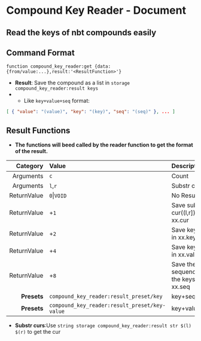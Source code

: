 # Compound Key Reader - Document
## Read the keys of nbt compounds easily
## Command Format
```mcfunction
function compound_key_reader:get {data:{from/value:...},result:'<ResultFunction>'}
```
+ **Result**: Save the compound as a list in `storage compound_key_reader:result keys`
+ + Like `key+value+seq` format:
```json
[ { "value": "(value)", "key": "(key)", "seq": "(seq)" }, ... ]
```
## Result Functions
+ **The functions will beed called by the reader function to get the format of the result.**

|Category   |Value      |Description                                    |
|----------:|:----------|:----------------------------------------------|
|Arguments  |`c`        |Count                                          |
|Arguments  |`l`,`r`    |Substr cur                                     |
|ReturnValue|`0`\|`VOID`|No Result                                      |
|ReturnValue|+`1`       |Save substr cur((l,r]) in xx.cur               |
|ReturnValue|+`2`       |Save key name in xx.key                        |
|ReturnValue|+`4`       |Save key value in xx.value                     |
|ReturnValue|+`8`       |Save the sequence in the keys in xx.seq        |
|**Presets**|`compound_key_reader:result_preset/key`      |key+seq      |
|**Presets**|`compound_key_reader:result_preset/key-value`|key+value+seq|
+ **Substr curs**:Use `string storage compound_key_reader:result str $(l) $(r)` to get the cur